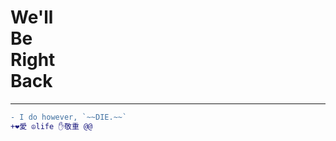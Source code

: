 <h1>
We'll<br>
Be<br>
Right<br>
Back 
</h1>
 
 
---

```diff
- I do however, `~~DIE.~~`
+❤️愛 ☮life ✋敬重 @@
```
